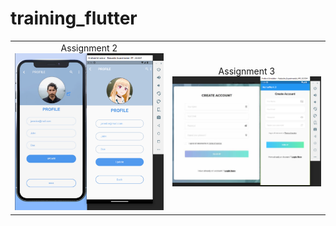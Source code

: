 # training_flutter
| | |
|:-------------------------:|:-------------------------:|
| Assignment 2 <img width ="1604" alt="assignment 2" src="https://github.com/KaungPyaeSoneAung2/FlutterAssignments/blob/master/screenshot/Assign%202.png?raw=true">  | Assignment 3 <img  width ="1604" alt="assignment 3" src="https://github.com/KaungPyaeSoneAung2/FlutterAssignments/blob/master/screenshot/Assign%203.png?raw=true"> 
